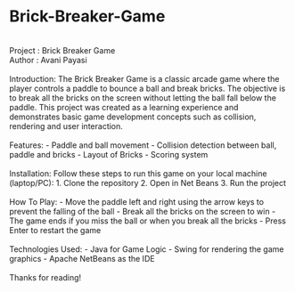 # Brick-Breaker-Game
<br>
Project : Brick Breaker Game <br>
Author : Avani Payasi
<br><br>
Introduction: 
The Brick Breaker Game is a classic arcade game where the player controls a paddle to bounce a ball and break bricks. The objective is to break all the bricks on the screen without letting the ball fall below the paddle.
This project was created as a learning experience and demonstrates basic game development concepts such as collision, rendering and user interaction.
<br><br>
Features:
- Paddle and ball movement
- Collision detection between ball, paddle and bricks
- Layout of Bricks
- Scoring system
<br><br>
Installation:
Follow these steps to run this game on your local machine (laptop/PC):
1. Clone the repository
2. Open in Net Beans
3. Run the project 
<br><br>
How To Play:
- Move the paddle left and right using the arrow keys to prevent the falling of the ball
- Break all the bricks on the screen to win 
- The game ends if you miss the ball or when you break all the bricks
- Press Enter to restart the game
<br><br>
Technologies Used:
- Java for Game Logic
- Swing for rendering the game graphics
- Apache NetBeans as the IDE
<br><br>
Thanks for reading!
